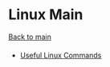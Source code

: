 # Linux Main
[Back to main](notes/README.md)
#### 
- [Useful Linux Commands](/linux/linux-commands.md)

